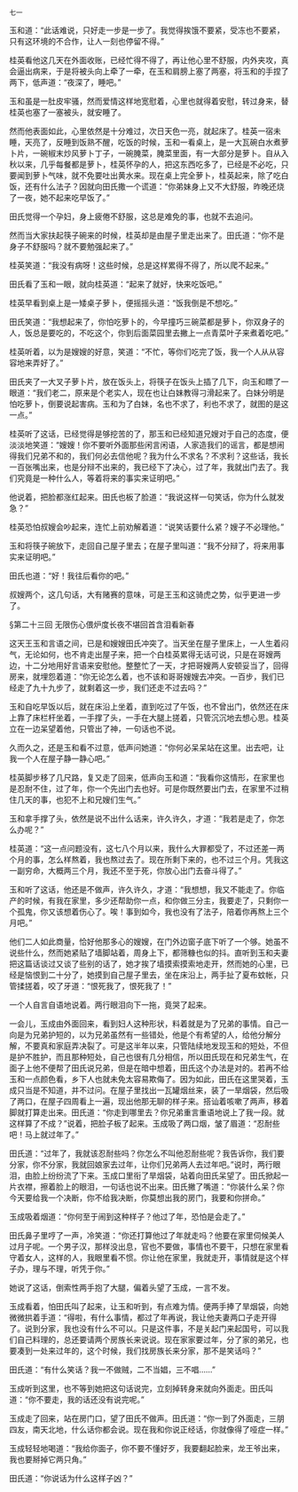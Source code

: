     七一 

   玉和道：“此话难说，只好走一步是一步了。我觉得挨饿不要紧，受冻也不要紧，只有这环境的不合作，让人一刻也停留不得。”

   桂英看他这几天在外面收账，已经忙得不得了，再让他心里不舒服，内外夹攻，真会逼出病来，于是将被头向上牵了一牵，在玉和肩膀上塞了两塞，将玉和的手捏了两下，低声道：“夜深了，睡吧。”

   玉和虽是一肚皮牢骚，然而爱情这样地宽慰着，心里也就得着安慰，转过身来，替桂英也塞了一塞被头，就安睡了。

   然而他表面如此，心里依然是十分难过，次日天色一亮，就起床了。桂英一宿未睡，天亮了，反睡到饭熟不醒，吃饭的时候，玉和一看桌上，是一大瓦碗白水煮萝卜片，一碗椒末炒风萝卜丁子，一碗腌菜，腌菜里面，有一大部分是萝卜。自从入秋以来，几乎每餐都是萝卜，桂英怀孕的人，把这东西吃多了，已经是不必吃，只要闻到萝卜气味，就不免要吐出黄水来。现在桌上完全萝卜，桂英起来，除了吃白饭，还有什么法子？因就向田氏撒一个谎道：“你弟妹身上又不大舒服，昨晚还烧了一夜，她不起来吃早饭了。”

   田氏觉得一个孕妇，身上疲倦不舒服，这总是难免的事，也就不去追问。

   然而当大家扶起筷子碗来的时候，桂英却是由屋子里走出来了。田氏道：“你不是身子不舒服吗？就不要勉强起来了。”

   桂英笑道：“我没有病呀！这些时候，总是这样累得不得了，所以爬不起来。”

   田氏看了玉和一眼，就向桂英道：“起来了就好，快来吃饭吧。”

   桂英早看到桌上是一矮桌子萝卜，便摇摇头道：“饭我倒是不想吃。”

   田氏笑道：“我想起来了，你怕吃萝卜的，今早撞巧三碗菜都是萝卜，你双身子的人，饭总是要吃的，不吃这个，你到后面菜园里去撇上一点青菜叶子来煮着吃吧。”

   桂英听着，以为是嫂嫂的好意，笑道：“不忙，等你们吃完了饭，我一个人从从容容地来弄好了。”

   田氏夹了一大叉子萝卜片，放在饭头上，将筷子在饭头上插了几下，向玉和瞟了一眼道：“我们老二，原来是个老实人，现在也让白妹教得刁滑起来了。白妹分明是怕吃萝卜，倒要说起害病。玉和为了白妹，名也不求了，利也不求了，就图的是这一点。”

   桂英听了这话，已经觉得是够挖苦的了，那玉和已经知道兄嫂对于自己的态度，便淡淡地笑道：“嫂嫂！你不要听外面那些闲言闲语，人家造我们的谣言，都是想闹得我们兄弟不和的，我们何必去信他呢？我为什么不求名？不求利？这些话，我长一百张嘴出来，也是分辩不出来的，我已经下了决心，过了年，我就出门去了。我们究竟是一种什么人，等着将来的事实来证明吧。”

   他说着，把脸都涨红起来。田氏也板了脸道：“我说这样一句笑话，你为什么就发急？”

   桂英恐怕叔嫂会吵起来，连忙上前劝解着道：“说笑话要什么紧？嫂子不必理他。”

   玉和将筷子碗放下，走回自己屋子里去；在屋子里叫道：“我不分辩了，将来用事实来证明吧。”

   田氏也道：“好！我往后看你的吧。”

   叔嫂两个，这几句话，大有赌赛的意味，可是王玉和这骑虎之势，似乎更进一步了。

   §第二十三回 无限伤心偎炉度长夜不堪回首含泪看新春

   这天王玉和言语之间，已是和嫂嫂田氏冲突了。当天坐在屋子里床上，一人生着闷气，无论如何，也不肯走出屋子来，把一个白桂英累得无话可说，只是在哥嫂两边，十二分地用好言语来安慰他。整整忙了一天，才把哥嫂两人安顿妥当了，回得房来，就埋怨着道：“你无论怎么着，也不该和哥哥嫂嫂去冲突。一百步，我们已经走了九十九步了，就剩着这一步，我们还走不过去吗？”

   玉和自吃早饭以后，就在床沿上坐着，直到吃过了午饭，也不曾出门，依然还在床上靠了床栏杆坐着，一手撑了头，一手在大腿上搓着，只管沉沉地去想心思。桂英立在一边呆望着他，只管出了神，一句话也不说。

   久而久之，还是玉和看不过意，低声问她道：“你何必呆呆站在这里。出去吧，让我一个人在屋子静一静心吧。”

   桂英脚步移了几尺路，复又走了回来，低声向玉和道：“我看你这情形，在家里也是忍耐不住，过了年，你一个先出门去也好。可是你既然要出门去，在家里不过稍住几天的事，也犯不上和兄嫂们生气。”

   玉和拿手撑了头，依然是说不出什么话来，许久许久，才道：“我若是走了，你怎么办呢？”

   桂英道：“这一点问题没有，这七八个月以来，我什么大罪都受了，不过还差一两个月的事，怎么样熬着，我也熬过去了。现在所剩下来的，也不过三个月。凭我这一副穷命，大概两三个月，我还不至于死，你放心出门去奋斗得了。”

   玉和听了这话，他还是不做声，许久许久，才道：“我想想，我又不能走了。你临产的时候，有我在家里，多少还帮助你一点，和你做三分主，我要走了，只剩你一个孤鬼，你又该想着伤心了。唉！事到如今，我也没有了法子，陪着你再熬上三个月吧。”

   他们二人如此商量，恰好他那多心的嫂嫂，在门外边窗子底下听了一个够。她虽不说些什么，然而她紧贴了墙脚站着，周身上下，都筛糠也似的抖。直听到玉和夫妻把这篇话谈过又谈了些别的话了，她才挨了墙摸索摸索地走开，然而她的心里，已经是恼恨到二十分了，她摸到自己屋子里去，坐在床沿上，两手扯了夏布蚊帐，只管揉搓着，咬了牙道：“恨死我了，恨死我了！”

   一个人自言自语地说着。两行眼泪向下一拖，竟哭了起来。

   一会儿，玉成由外面回来，看到妇人这种形状，料着就是为了兄弟的事情。自己一向是为兄弟护短的，以为兄弟虽然有一些错处，他是个有希望的人，给他分解分解，不要真和家庭弄决裂了。可是这半年以来，只管陆续地发现玉和的短处，不但是护不胜护，而且那种短处，自己也很有几分相信，所以田氏现在和兄弟生气，在面子上他不便帮了田氏说兄弟，但是在暗中想着，田氏这个办法是对的。若再不给玉和一点颜色看，乡下人也就未免太容易欺侮了。因为如此，田氏在这里哭着，玉成只当是不知道，并不过问。在屋子里找出一瓦罐烟丝来，装了一旱烟袋，然后吸了两口，在屋子四周看上一遍，现出他那无聊的样子来。搭讪着咳嗽了两声，移着脚就打算走出来。田氏道：“你走到哪里去？你兄弟重言重语地说上了我一段。就这样算了不成？”说着，把脸子板了起来。玉成吸了两口烟，皱了眉道：“忍耐些吧！马上就过年了。”

   田氏道：“过年了，我就该忍耐些吗？你怎么不叫他忍耐些呢？我告诉你，我们要分家，你不分家，我就回娘家去过年，让你们兄弟两人去过年吧。”说时，两行眼泪，由脸上纷纷流了下来。玉成口里衔了旱烟袋，站着向田氏呆望了。田氏掀起一片衣襟，擦着脸上的眼泪，一句话也说不出来。田氏撇了嘴道：“你装什么呆？你今天要给我一个决断，你不给我决断，你莫想出我的房门，我要和你拼命。”

   玉成吸着烟道：“你何至于闹到这种样子？他过了年，恐怕是会走了。”

   田氏鼻子里哼了一声，冷笑道：“你还打算他过了年就走吗？他要在家里伺候美人过月子呢。一个男子汉，那样没出息，官也不要做，事情也不要干，只想在家里看守着女人，这样的人，我眼里看不惯。你让他在家里，我就走开，事情就是这个样子办，理与不理，听凭于你。”

   她说了这话，倒索性两手抱了大腿，偏着头望了玉成，一言不发。

   玉成看着，怕田氏叫了起来，让玉和听到，有点难为情。便两手捧了旱烟袋，向她微微拱着手道：“得啦，有什么事情，都过了年再说，我让他夫妻两口子走开得了。说到分家，我也没有什么不可以。只是这件事，不是关起门来起国号，可以我们自己料理的，总还要请两个房族长来说说。现在家家要过年，分了家的弟兄，也要凑到一处来过年的，这个时候，我们找房族长来分家，那不是笑话吗？”

   田氏道：“有什么笑话？我一不做贼，二不当娼，三不唱……”

   玉成听到这里，也不等到她把这句话说完，立刻掉转身来就向外面走。田氏叫道：“你不要走，我的话还没有说完呢。”

   玉成走了回来，站在房门口，望了田氏不做声。田氏道：“你一到了外面走，三朋四友，南天北地，什么话你都会说。现在我和你说正经话，你就像得了哑症一样。”

   玉成轻轻地喝道：“我给你面子，你不要不懂好歹，我要翻起脸来，龙王爷出来，我也要掰掉它两只角。”

   田氏道：“你说话为什么这样子凶？”

